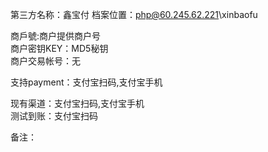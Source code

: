 ﻿第三方名称：鑫宝付
档案位置：php@60.245.62.221\xinbaofu  
  
商戶號:商户提供商户号  
商户密钥KEY：MD5秘钥  
商户交易帐号：无  
  
支持payment：支付宝扫码,支付宝手机
  
现有渠道：支付宝扫码,支付宝手机  
测试到账：支付宝扫码
  
备注：  
